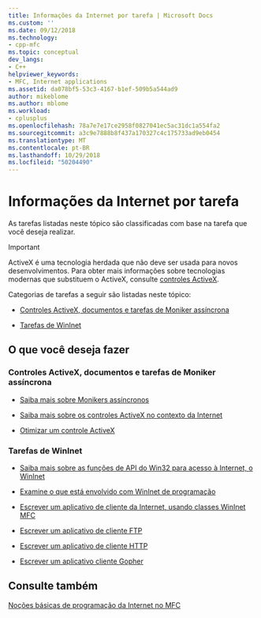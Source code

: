 ```yaml
---
title: Informações da Internet por tarefa | Microsoft Docs
ms.custom: ''
ms.date: 09/12/2018
ms.technology:
- cpp-mfc
ms.topic: conceptual
dev_langs:
- C++
helpviewer_keywords:
- MFC, Internet applications
ms.assetid: da078bf5-53c3-4167-b1ef-509b5a544ad9
author: mikeblome
ms.author: mblome
ms.workload:
- cplusplus
ms.openlocfilehash: 78a7e7e17ce2958f0827041ec5ac31dc1a554fa2
ms.sourcegitcommit: a3c9e7888b8f437a170327c4c175733ad9eb0454
ms.translationtype: MT
ms.contentlocale: pt-BR
ms.lasthandoff: 10/29/2018
ms.locfileid: "50204490"
---
```

# <a name="internet-information-by-task"></a>Informações da Internet por tarefa

As tarefas listadas neste tópico são classificadas com base na tarefa que você deseja realizar.

>[!IMPORTANT]
> ActiveX é uma tecnologia herdada que não deve ser usada para novos desenvolvimentos. Para obter mais informações sobre tecnologias modernas que substituem o ActiveX, consulte [controles ActiveX](activex-controls.md).

Categorias de tarefas a seguir são listadas neste tópico:

- [Controles ActiveX, documentos e tarefas de Moniker assíncrona](#_core_activex_controls.2c_.documents_and_asynchronous_moniker_tasks)

- [Tarefas de WinInet](#_core_wininet_tasks)

## <a name="what-do-you-want-to-do"></a>O que você deseja fazer

###  <a name="_core_activex_controls.2c_.documents_and_asynchronous_moniker_tasks"></a> Controles ActiveX, documentos e tarefas de Moniker assíncrona

- [Saiba mais sobre Monikers assíncronos](../mfc/asynchronous-monikers-on-the-internet.md)

- [Saiba mais sobre os controles ActiveX no contexto da Internet](../mfc/activex-controls-on-the-internet.md)

- [Otimizar um controle ActiveX](../mfc/mfc-activex-controls-optimization.md)

###  <a name="_core_wininet_tasks"></a> Tarefas de WinInet

- [Saiba mais sobre as funções de API do Win32 para acesso à Internet, o WinInet](../mfc/wininet-basics.md)

- [Examine o que está envolvido com WinInet de programação](../mfc/win32-internet-extensions-wininet.md)

- [Escrever um aplicativo de cliente da Internet, usando classes WinInet MFC](../mfc/writing-an-internet-client-application-using-mfc-wininet-classes.md)

- [Escrever um aplicativo de cliente FTP](../mfc/steps-in-a-typical-ftp-client-application.md)

- [Escrever um aplicativo de cliente HTTP](../mfc/steps-in-a-typical-http-client-application.md)

- [Escrever um aplicativo cliente Gopher](../mfc/steps-in-a-typical-gopher-client-application.md)

## <a name="see-also"></a>Consulte também

[Noções básicas de programação da Internet no MFC](../mfc/mfc-internet-programming-basics.md)

